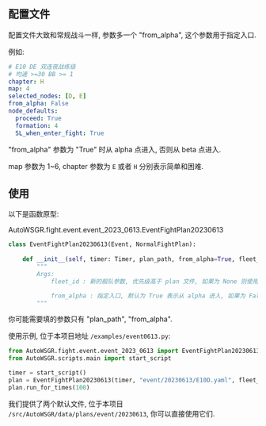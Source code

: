 ## 配置文件

配置文件大致和常规战斗一样, 参数多一个 "from_alpha", 这个参数用于指定入口.

例如:

```yaml
# E10 DE 双连夜战练级
# 均速 >=30 BB >= 1
chapter: H
map: 4
selected_nodes: [D, E]
from_alpha: False
node_defaults:
  proceed: True
  formation: 4
  SL_when_enter_fight: True
```

"from_alpha" 参数为 "True" 时从 alpha 点进入, 否则从 beta 点进入.

map 参数为 1~6, chapter 参数为 `E` 或者 `H` 分别表示简单和困难.

## 使用

以下是函数原型:

AutoWSGR.fight.event.event_2023_0613.EventFightPlan20230613

```python
class EventFightPlan20230613(Event, NormalFightPlan):
    
    def __init__(self, timer: Timer, plan_path, from_alpha=True, fleet_id=None, event="20230613"):
        """
        Args:
            fleet_id : 新的舰队参数, 优先级高于 plan 文件, 如果为 None 则使用计划参数.

            from_alpha : 指定入口, 默认为 True 表示从 alpha 进入, 如果为 False 则从 beta 进入, 优先级高于 plan 文件, 如果为 None 则使用计划文件的参数.
        """
```

你可能需要填的参数只有 "plan_path", "from_alpha".

使用示例, 位于本项目地址 `/examples/event0613.py`:

```python
from AutoWSGR.fight.event.event_2023_0613 import EventFightPlan20230613
from AutoWSGR.scripts.main import start_script

timer = start_script()
plan = EventFightPlan20230613(timer, "event/20230613/E10D.yaml", fleet_id=3)
plan.run_for_times(100)
```

我们提供了两个默认文件, 位于本项目 `/src/AutoWSGR/data/plans/event/20230613`, 你可以直接使用它们.